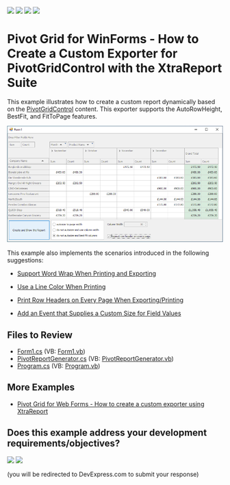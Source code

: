 <!-- default badges list -->
![](https://img.shields.io/endpoint?url=https://codecentral.devexpress.com/api/v1/VersionRange/128581777/22.2.2%2B)
[![](https://img.shields.io/badge/Open_in_DevExpress_Support_Center-FF7200?style=flat-square&logo=DevExpress&logoColor=white)](https://supportcenter.devexpress.com/ticket/details/E2231)
[![](https://img.shields.io/badge/📖_How_to_use_DevExpress_Examples-e9f6fc?style=flat-square)](https://docs.devexpress.com/GeneralInformation/403183)
[![](https://img.shields.io/badge/💬_Leave_Feedback-feecdd?style=flat-square)](#does-this-example-address-your-development-requirementsobjectives)
<!-- default badges end -->
# Pivot Grid for WinForms - How to Create a Custom Exporter for PivotGridControl with the XtraReport Suite


This example illustrates how to create a custom report dynamically based on the [PivotGridControl](https://docs.devexpress.com/WindowsForms/DevExpress.XtraPivotGrid.PivotGridControl) content. This exporter supports the AutoRowHeight, BestFit, and FitToPage features.


![Pivot Grid for WinForms - Custom Exporter](images/custom-exporter-pivot-grid-winforms.png)

This example also implements the scenarios introduced in the following suggestions:

- [Support Word Wrap When Printing and Exporting](https://www.devexpress.com/Support/Center/p/S130430) 

- [Use a Line Color When Printing](https://www.devexpress.com/Support/Center/p/S91257)

- [Print Row Headers on Every Page When Exporting/Printing](https://www.devexpress.com/Support/Center/p/AS9011)

- [Add an Event that Supplies a Custom Size for Field Values](https://www.devexpress.com/Support/Center/p/S18650)


## Files to Review
* [Form1.cs](./CS/Report_at_Runtime/Form1.cs) (VB: [Form1.vb](./VB/Report_at_Runtime/Form1.vb))
* [PivotReportGenerator.cs](./CS/Report_at_Runtime/PivotReportGenerator.cs) (VB: [PivotReportGenerator.vb](./VB/Report_at_Runtime/PivotReportGenerator.vb))
* [Program.cs](./CS/Report_at_Runtime/Program.cs) (VB: [Program.vb](./VB/Report_at_Runtime/Program.vb))

## More Examples

- [Pivot Grid for Web Forms - How to create a custom exporter using XtraReport](https://github.com/DevExpress-Examples/how-to-create-a-custom-exporter-using-xtrareport-autorowheight-bestfit-and-fittopage-e2686)


<!-- feedback -->
## Does this example address your development requirements/objectives?

[<img src="https://www.devexpress.com/support/examples/i/yes-button.svg"/>](https://www.devexpress.com/support/examples/survey.xml?utm_source=github&utm_campaign=winforms-create-a-custom-exporter-for-pivotgridcontrol-with-xtrareport&~~~was_helpful=yes) [<img src="https://www.devexpress.com/support/examples/i/no-button.svg"/>](https://www.devexpress.com/support/examples/survey.xml?utm_source=github&utm_campaign=winforms-create-a-custom-exporter-for-pivotgridcontrol-with-xtrareport&~~~was_helpful=no)

(you will be redirected to DevExpress.com to submit your response)
<!-- feedback end -->
